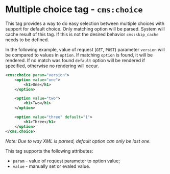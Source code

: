 # Multiple choice tag - `cms:choice`

This tag provides a way to do easy selection between multiple choices with
support for default choice. Only matching option will be parsed. System will
cache result of this tag. If this is not the desired behavior `cms:skip_cache`
needs to be defined.

In the following example, value of request (`GET`, `POST`) parameter `version`
will be compared to values in `option`. If matching `option` is found, it will
be rendered. If no match was found `default` option will be rendered if
specified, otherwise no rendering will occur.

```xml
<cms:choice param="version">
	<option value="one">
		<h1>One</h1>
	</option>

	<option value="two">
		<h1>Two</h1>
	</option>

	<option value="three" default="1">
		<h1>Three</h1>
	</option>
</cms:choice>
```

_Note: Due to way XML is parsed, default option can only be last one._

This tag supports the following attributes:

- `param` - value of request parameter to option value;
- `value` - manually set or evaled value.
